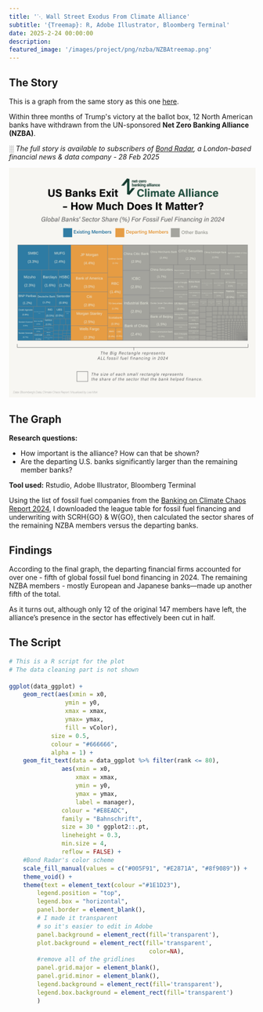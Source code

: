```yaml
---
title: '⋱ Wall Street Exodus From Climate Alliance'
subtitle: '{Treemap}: R, Adobe Illustrator, Bloomberg Terminal'
date: 2025-2-24 00:00:00
description: 
featured_image: '/images/project/png/nzba/NZBAtreemap.png'
---
```


## The Story

This is a graph from the same story as this one [here](/project/nzba-ridgeline).

Within three months of Trump's victory at the ballot box, 12 North American banks have withdrawn from the UN-sponsored **Net Zero Banking Alliance (NZBA)**.

░ *The full story is available to subscribers of [Bond Radar](https://www.bondradar.com/), a London-based financial news & data company - 28 Feb 2025* 

![](/images/project/png/nzba/NZBAtreemap.png)

## The Graph

**Research questions:**
- How important is the alliance? How can that be shown?
- Are the departing U.S. banks significantly larger than the remaining member banks?

**Tool used:**
Rstudio, Adobe Illustrator, Bloomberg Terminal

Using the list of fossil fuel companies from the [Banking on Climate Chaos Report 2024](https://www.bankingonclimatechaos.org/wp-content/uploads/2024/06/BOCC_2024_vF2.pdf), I downloaded the league table for fossil fuel financing and underwriting with SCRH{GO} & W{GO}, then calculated the sector shares of the remaining NZBA members versus the departing banks.

## Findings

According to the final graph, the departing financial firms accounted for over one - fifth of global fossil fuel bond financing in 2024. The remaining NZBA members - mostly European and Japanese banks—made up another fifth of the total.

As it turns out, although only 12 of the original 147 members have left, the alliance’s presence in the sector has effectively been cut in half.

## The Script

```R
# This is a R script for the plot
# The data cleaning part is not shown

ggplot(data_ggplot) +
  	geom_rect(aes(xmin = x0,
                ymin = y0,
                xmax = xmax,
                ymax= ymax,
                fill = vColor),
            size = 0.5,
            colour = "#666666", 
            alpha = 1) +
  	geom_fit_text(data = data_ggplot %>% filter(rank <= 80),
               aes(xmin = x0,
                   xmax = xmax,
                   ymin = y0,
                   ymax = ymax,
                   label = manager),
               colour = "#E8EADC",
               family = "Bahnschrift",      
               size = 30 * ggplot2::.pt, 
               lineheight = 0.3,
               min.size = 4,
               reflow = FALSE) +
	#Bond Radar's color scheme
  	scale_fill_manual(values = c("#005F91", "#E2871A", "#8f9089")) +
  	theme_void() +
  	theme(text = element_text(colour ="#1E1D23"),
        legend.position = "top",
        legend.box = "horizontal",
        panel.border = element_blank(),
		# I made it transparent
		# so it's easier to edit in Adobe
		panel.background = element_rect(fill='transparent'),
		plot.background = element_rect(fill='transparent', 
										color=NA), 
		#remove all of the gridlines
    	panel.grid.major = element_blank(),
    	panel.grid.minor = element_blank(), 
    	legend.background = element_rect(fill='transparent'), 
    	legend.box.background = element_rect(fill='transparent') 
        )
```
